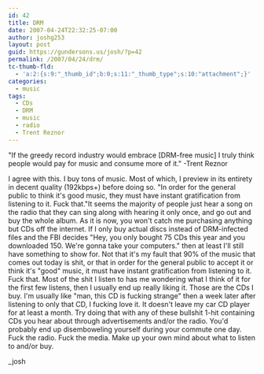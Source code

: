 ```yaml
---
id: 42
title: DRM
date: 2007-04-24T22:32:25-07:00
author: joshg253
layout: post
guid: https://gundersons.us/josh/?p=42
permalink: /2007/04/24/drm/
tc-thumb-fld:
  - 'a:2:{s:9:"_thumb_id";b:0;s:11:"_thumb_type";s:10:"attachment";}'
categories:
  - music
tags:
  - CDs
  - DRM
  - music
  - radio
  - Trent Reznor
---
```

"If the greedy record industry would embrace [DRM-free music] I truly think people would pay for music and consume more of it."
-Trent Reznor

I agree with this. I buy tons of music. Most of which, I preview in its entirety in decent quality (192kbps+) before doing so. "In order for the general public to think it's good music, they must have instant gratification from listening to it. Fuck that."It seems the majority of people just hear a song on the radio that they can sing along with hearing it only once, and go out and buy the whole album. As it is now, you won't catch me purchasing anything but CDs off the internet. If I only buy actual discs instead of DRM-infected files and the FBI decides "Hey, you only bought 75 CDs this year and you downloaded 150. We're gonna take your computers." then at least I'll still have something to show for. Not that it's my fault that 90% of the music that comes out today is shit, or that in order for the general public to accept it or think it's "good" music, it must have instant gratification from listening to it. Fuck that. Most of the shit I listen to has me wondering what I think of it for the first few listens, then I usually end up really liking it. Those are the CDs I buy. I'm usually like "man, this CD is fucking strange" then a week later after listening to only that CD, I fucking love it. It doesn't leave my car CD player for at least a month. Try doing that with any of these bullshit 1-hit containing CDs you hear about through advertisements and/or the radio. You'd probably end up disemboweling yourself during your commute one day. Fuck the radio. Fuck the media. Make up your own mind about what to listen to and/or buy.

_josh